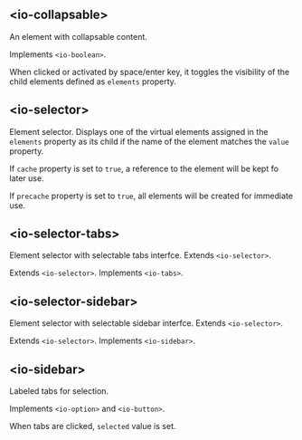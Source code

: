 ## &lt;io-collapsable&gt;

An element with collapsable content.

Implements `<io-boolean>`.

<io-element-demo element="io-collapsable" properties='{"label": "Collapsable", "expanded": true, "elements": [["div", "Content"]]}'></io-element-demo>

When clicked or activated by space/enter key, it toggles the visibility of the child elements defined as `elements` property.

## &lt;io-selector&gt;

Element selector. Displays one of the virtual elements assigned in the `elements` property as its child if the name of the element matches the `value` property.

<io-element-demo element="io-selector" properties='{"elements": [["div", {"name": "first"}, "First content"], ["div", {"name": "second"}, "Second content"], ["div", {"name": "third"}, "Third content"], ["div", {"name": "fourth"}, "Fourth content"]], "selected": "first", "cache": false, "precache": false}' config='{"selected": ["io-option", {"options": ["first", "second", "third", "fourth"]}]}'></io-element-demo>

If `cache` property is set to `true`, a reference to the element will be kept fo later use.

If `precache` property is set to `true`, all elements will be created for immediate use.

## &lt;io-selector-tabs&gt;

Element selector with selectable tabs interfce. Extends `<io-selector>`.

Extends `<io-selector>`. Implements `<io-tabs>`.

<io-element-demo element="io-selector-tabs" properties='{"elements": [["div", {"name": "first"}, "First content"], ["div", {"name": "second"}, "Second content"], ["div", {"name": "third"}, "Third content"], ["div", {"name": "fourth"}, "Fourth content"], ["div", {"name": "fifth"}, "Fifth content"], ["div", {"name": "sixth"}, "Sixth content"]], "selected": "first", "cache": false, "precache": false, "options": ["first", "second", "third", "fourth", {"label" : "more", "options": ["fifth", "sixth"]}]}' config='{"selected": ["io-option", {"options": ["first", "second", "third", "fourth"]}], "options": ["io-object", {"expanded": true}]}'></io-element-demo>

## &lt;io-selector-sidebar&gt;

Element selector with selectable sidebar interfce. Extends `<io-selector>`.

Extends `<io-selector>`. Implements `<io-sidebar>`.

<io-element-demo element="io-selector-sidebar" properties='{"elements": [["div", {"name": "first"}, "First content"], ["div", {"name": "second"}, "Second content"], ["div", {"name": "third"}, "Third content"], ["div", {"name": "fourth"}, "Fourth content"]], "selected": "first", "cache": false, "precache": false, "options": [{"label": "elements", "options": ["first", "second", "third", "fourth"]}], "left": true, "minWidth": 410}' config='{"selected": ["io-option", {"options": ["first", "second", "third", "fourth"]}], "options": ["io-object", {"expanded": true}]}'></io-element-demo>

## &lt;io-sidebar&gt;

Labeled tabs for selection.

Implements `<io-option>` and `<io-button>`.

<io-element-demo element="io-sidebar" properties='{"selected": 1, "options": [1,2,3], "overflow": false}' config='{"options": ["io-object", {"expanded": true}]}'></io-element-demo>

<io-element-demo element="io-sidebar" properties='{"selected": 1, "options": [{"label": "Options", "options": [{"value": 1, "label": "one"}, {"value": 2, "label": "two"}, {"value": 3, "label": "three"}]}], "overflow": false}' config='{"options": ["io-object", {"expanded": true}]}'></io-element-demo>

When tabs are clicked, `selected` value is set.
